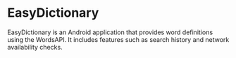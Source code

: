 # EasyDictionary
EasyDictionary is an Android application that provides word definitions using the WordsAPI. It includes features such as search history and network availability checks.
